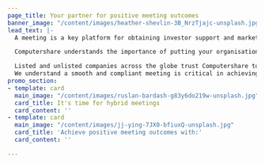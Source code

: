 ```yaml
---
page_title: Your partner for positive meeting outcomes
banner_image: "/content/images/heather-shevlin-3B_NrzTjajc-unsplash.jpg"
lead_text: |-
  A meeting is a key platform for obtaining investor support and market confidence.

  Computershare understands the importance of putting your organisation's best foot forward to achieve positive meeting and voting outcomes. From strategy, remuneration, director elections and approach to ESG matters, we understand it is crucial for you to get the support of your key stakeholders.

  Listed and unlisted companies across the globe trust Computershare to provide the right advice, and deliver on stakeholder engagement strategies, communications, multi-channel voting options, vote monitoring, and overall meeting management.
  We understand a smooth and compliant meeting is critical in achieving this success. Our 75 years of experience and leading technology gives our clients confidence that we get it right every time.
promo_section:
- template: card
  main_image: "/content/images/ruslan-bardash-g83y6do219w-unsplash.jpg"
  card_title: It's time for hybrid meetings
  card_content: ''
- template: card
  main_image: "/content/images/jj-ying-7JX0-bfiuxQ-unsplash.jpg"
  card_title: 'Achieve positive meeting outcomes with:'
  card_content: ''

---
```

